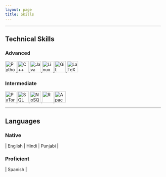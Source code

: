```yaml
---
layout: page
title: Skills
---
```

---
## Technical Skills

### Advanced
<div class="skills-container">

  <a href="https://www.python.org/" target="_blank" rel="noreferrer" class="skill-icon">
    <img src="https://raw.githubusercontent.com/danielcranney/readme-generator/main/public/icons/skills/python-colored.svg" width="36" height="36" alt="Python" title="Python" />
  </a>

  <a href="https://docs.microsoft.com/en-us/cpp/?view=msvc-170" target="_blank" rel="noreferrer" class="skill-icon">
    <img src="https://raw.githubusercontent.com/danielcranney/readme-generator/main/public/icons/skills/cplusplus-colored.svg" width="36" height="36" alt="C++" title="C++" />
  </a>

  <a href="https://www.oracle.com/java/" target="_blank" rel="noreferrer" class="skill-icon">
    <img src="https://raw.githubusercontent.com/danielcranney/readme-generator/main/public/icons/skills/java-colored.svg" width="36" height="36" alt="Java" title="Java" />
  </a>
  
  <a href="https://www.linux.org" target="_blank" rel="noreferrer" class="skill-icon">
    <img src="https://raw.githubusercontent.com/danielcranney/readme-generator/main/public/icons/skills/linux-colored.svg" width="36" height="36" alt="Linux" title="Linux" />
  </a>

  <a href="https://git-scm.com/" target="_blank" rel="noreferrer" class="skill-icon">
    <img src="https://raw.githubusercontent.com/danielcranney/readme-generator/main/public/icons/skills/git-colored.svg" width="36" height="36" alt="Git" title="Git" />
  </a>

  <a href="https://www.latex-project.org/" target="_blank" rel="noreferrer" class="skill-icon">
    <img src="https://user-images.githubusercontent.com/5700795/49007377-3bac3d00-f163-11e8-8172-cdad5fde4c8c.png" width="36" height="36" alt="LaTeX" title="LaTeX" />
  </a>

</div>

### Intermediate
<div class="skills-container">

  <a href="https://pytorch.org/" target="_blank" rel="noreferrer" class="skill-icon">
    <img src="https://raw.githubusercontent.com/danielcranney/readme-generator/main/public/icons/skills/pytorch-colored.svg" width="36" height="36" alt="PyTorch" title="PyTorch" />
  </a>

  <a href="https://www.mysql.com/" target="_blank" rel="noreferrer" class="skill-icon">
    <img src="https://raw.githubusercontent.com/danielcranney/readme-generator/main/public/icons/skills/mysql-colored.svg" width="36" height="36" alt="SQL" title="SQL" />
  </a>

  <a href="https://www.mongodb.com/nosql-explained" target="_blank" rel="noreferrer" class="skill-icon">
    <img src="https://static.thenounproject.com/png/4562629-200.png" width="36" height="36" alt="NoSQL" title="NoSQL" />
  </a>
  
  <a href="https://www.r-project.org/" target="_blank" rel="noreferrer" class="skill-icon">
    <img src="https://user-images.githubusercontent.com/33158051/103333492-1d992100-4a3c-11eb-8cd4-e83cb2c44895.png" width="36" height="36" alt="R" title="R" />
  </a>

  <a href="https://hadoop.apache.org/" target="_blank" rel="noreferrer" class="skill-icon">
    <img src="https://icon.icepanel.io/Technology/svg/Apache-Hadoop.svg" width="36" height="36" alt="Apache Hadoop" title="Apache Hadoop" />
  </a>

</div>

---
## Languages

### Native

| English | Hindi | Punjabi |


### Proficient

| Spanish |
